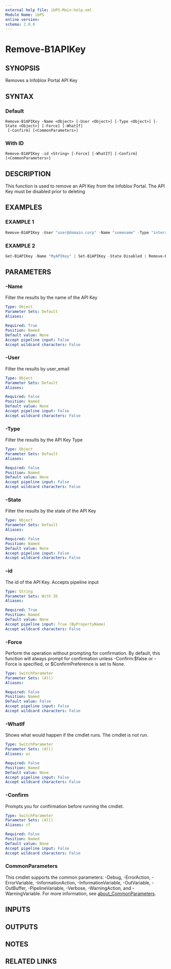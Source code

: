 ```yaml
---
external help file: ibPS-Main-help.xml
Module Name: ibPS
online version:
schema: 2.0.0
---
```


# Remove-B1APIKey

## SYNOPSIS
Removes a Infoblox Portal API Key

## SYNTAX

### Default
```
Remove-B1APIKey -Name <Object> [-User <Object>] [-Type <Object>] [-State <Object>] [-Force] [-WhatIf]
 [-Confirm] [<CommonParameters>]
```

### With ID
```
Remove-B1APIKey -id <String> [-Force] [-WhatIf] [-Confirm] [<CommonParameters>]
```

## DESCRIPTION
This function is used to remove an API Key from the Infoblox Portal.
The API Key must be disabled prior to deleting

## EXAMPLES

### EXAMPLE 1
```powershell
Remove-B1APIKey -User "user@domain.corp" -Name "somename" -Type "interactive" -State Enabled
```

### EXAMPLE 2
```powershell
Get-B1APIKey -Name "MyAPIKey" | Set-B1APIKey -State Disabled | Remove-B1APIKey
```

## PARAMETERS

### -Name
Filter the results by the name of the API Key

```yaml
Type: Object
Parameter Sets: Default
Aliases:

Required: True
Position: Named
Default value: None
Accept pipeline input: False
Accept wildcard characters: False
```

### -User
Filter the results by user_email

```yaml
Type: Object
Parameter Sets: Default
Aliases:

Required: False
Position: Named
Default value: None
Accept pipeline input: False
Accept wildcard characters: False
```

### -Type
Filter the results by the API Key Type

```yaml
Type: Object
Parameter Sets: Default
Aliases:

Required: False
Position: Named
Default value: None
Accept pipeline input: False
Accept wildcard characters: False
```

### -State
Filter the results by the state of the API Key

```yaml
Type: Object
Parameter Sets: Default
Aliases:

Required: False
Position: Named
Default value: None
Accept pipeline input: False
Accept wildcard characters: False
```

### -id
The id of the API Key.
Accepts pipeline input

```yaml
Type: String
Parameter Sets: With ID
Aliases:

Required: True
Position: Named
Default value: None
Accept pipeline input: True (ByPropertyName)
Accept wildcard characters: False
```

### -Force
Perform the operation without prompting for confirmation.
By default, this function will always prompt for confirmation unless -Confirm:$false or -Force is specified, or $ConfirmPreference is set to None.

```yaml
Type: SwitchParameter
Parameter Sets: (All)
Aliases:

Required: False
Position: Named
Default value: False
Accept pipeline input: False
Accept wildcard characters: False
```

### -WhatIf
Shows what would happen if the cmdlet runs.
The cmdlet is not run.

```yaml
Type: SwitchParameter
Parameter Sets: (All)
Aliases: wi

Required: False
Position: Named
Default value: None
Accept pipeline input: False
Accept wildcard characters: False
```

### -Confirm
Prompts you for confirmation before running the cmdlet.

```yaml
Type: SwitchParameter
Parameter Sets: (All)
Aliases: cf

Required: False
Position: Named
Default value: None
Accept pipeline input: False
Accept wildcard characters: False
```

### CommonParameters
This cmdlet supports the common parameters: -Debug, -ErrorAction, -ErrorVariable, -InformationAction, -InformationVariable, -OutVariable, -OutBuffer, -PipelineVariable, -Verbose, -WarningAction, and -WarningVariable. For more information, see [about_CommonParameters](http://go.microsoft.com/fwlink/?LinkID=113216).

## INPUTS

## OUTPUTS

## NOTES

## RELATED LINKS

